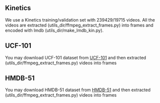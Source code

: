 ## Kinetics
We use a Kinetics training/validation set with 239429/19715 videos. All the videos are extracted (utils_dir/ffmpeg_extract_frames.py) into frames and encoded with lmdb (utils_dir/make_lmdb_kin.py).

## UCF-101
You may download UCF-101 dataset from [UCF-101](https://www.crcv.ucf.edu/data/UCF101.php) and then extracted (utils_dir/ffmpeg_extract_frames.py) videos into frames

## HMDB-51
You may download HMDB-51 dataset from [HMDB-51](https://serre-lab.clps.brown.edu/resource/hmdb-a-large-human-motion-database/) and then extracted (utils_dir/ffmpeg_extract_frames.py) videos into frames

